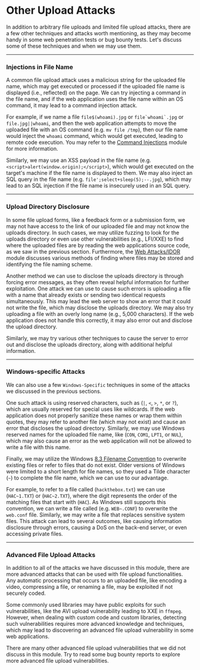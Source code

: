 # Other Upload Attacks

In addition to arbitrary file uploads and limited file upload attacks, there are a few other techniques and attacks worth mentioning, as they may become handy in some web penetration tests or bug bounty tests. Let's discuss some of these techniques and when we may use them.

***

### Injections in File Name

A common file upload attack uses a malicious string for the uploaded file name, which may get executed or processed if the uploaded file name is displayed (i.e., reflected) on the page. We can try injecting a command in the file name, and if the web application uses the file name within an OS command, it may lead to a command injection attack.

For example, if we name a file `file$(whoami).jpg` or ``file`whoami`.jpg`` or `file.jpg||whoami`, and then the web application attempts to move the uploaded file with an OS command (e.g. `mv file /tmp`), then our file name would inject the `whoami` command, which would get executed, leading to remote code execution. You may refer to the [Command Injections](https://academy.hackthebox.com/module/details/109) module for more information.

Similarly, we may use an XSS payload in the file name (e.g. `<script>alert(window.origin);</script>`), which would get executed on the target's machine if the file name is displayed to them. We may also inject an SQL query in the file name (e.g. `file';select+sleep(5);--.jpg`), which may lead to an SQL injection if the file name is insecurely used in an SQL query.

***

### Upload Directory Disclosure

In some file upload forms, like a feedback form or a submission form, we may not have access to the link of our uploaded file and may not know the uploads directory. In such cases, we may utilize fuzzing to look for the uploads directory or even use other vulnerabilities (e.g., LFI/XXE) to find where the uploaded files are by reading the web applications source code, as we saw in the previous section. Furthermore, the [Web Attacks/IDOR](https://academy.hackthebox.com/module/details/134) module discusses various methods of finding where files may be stored and identifying the file naming scheme.

Another method we can use to disclose the uploads directory is through forcing error messages, as they often reveal helpful information for further exploitation. One attack we can use to cause such errors is uploading a file with a name that already exists or sending two identical requests simultaneously. This may lead the web server to show an error that it could not write the file, which may disclose the uploads directory. We may also try uploading a file with an overly long name (e.g., 5,000 characters). If the web application does not handle this correctly, it may also error out and disclose the upload directory.

Similarly, we may try various other techniques to cause the server to error out and disclose the uploads directory, along with additional helpful information.

***

### Windows-specific Attacks

We can also use a few `Windows-Specific` techniques in some of the attacks we discussed in the previous sections.

One such attack is using reserved characters, such as (`|`, `<`, `>`, `*`, or `?`), which are usually reserved for special uses like wildcards. If the web application does not properly sanitize these names or wrap them within quotes, they may refer to another file (which may not exist) and cause an error that discloses the upload directory. Similarly, we may use Windows reserved names for the uploaded file name, like (`CON`, `COM1`, `LPT1`, or `NUL`), which may also cause an error as the web application will not be allowed to write a file with this name.

Finally, we may utilize the Windows [8.3 Filename Convention](https://en.wikipedia.org/wiki/8.3\_filename) to overwrite existing files or refer to files that do not exist. Older versions of Windows were limited to a short length for file names, so they used a Tilde character (`~`) to complete the file name, which we can use to our advantage.

For example, to refer to a file called (`hackthebox.txt`) we can use (`HAC~1.TXT`) or (`HAC~2.TXT`), where the digit represents the order of the matching files that start with (`HAC`). As Windows still supports this convention, we can write a file called (e.g. `WEB~.CONF`) to overwrite the `web.conf` file. Similarly, we may write a file that replaces sensitive system files. This attack can lead to several outcomes, like causing information disclosure through errors, causing a DoS on the back-end server, or even accessing private files.

***

### Advanced File Upload Attacks

In addition to all of the attacks we have discussed in this module, there are more advanced attacks that can be used with file upload functionalities. Any automatic processing that occurs to an uploaded file, like encoding a video, compressing a file, or renaming a file, may be exploited if not securely coded.

Some commonly used libraries may have public exploits for such vulnerabilities, like the AVI upload vulnerability leading to XXE in `ffmpeg`. However, when dealing with custom code and custom libraries, detecting such vulnerabilities requires more advanced knowledge and techniques, which may lead to discovering an advanced file upload vulnerability in some web applications.

There are many other advanced file upload vulnerabilities that we did not discuss in this module. Try to read some bug bounty reports to explore more advanced file upload vulnerabilities.
